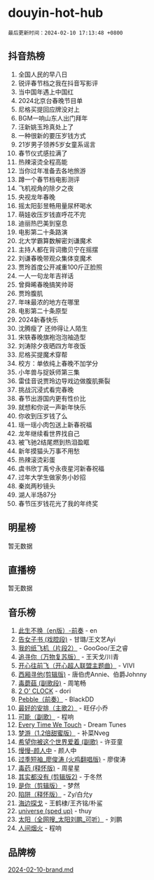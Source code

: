 # douyin-hot-hub

`最后更新时间：2024-02-10 17:13:48 +0800`

## 抖音热榜

1. 全国人民的早八日
1. 锐评春节档之我在抖音写影评
1. 当中国年遇上中国红
1. 2024北京台春晚节目单
1. 尼格买提回应牌没对上
1. BGM一响山东人出门拜年
1. 汪新姚玉玲真处上了
1. 一种很新的要压岁钱方式
1. 21岁男子领养5岁女童系谣言
1. 春节仪式感拉满了
1. 热辣滚烫全程高能
1. 当你过年准备去各地旅游
1. 蹲一个春节档电影测评
1. 飞机视角的除夕之夜
1. 央视龙年春晚
1. 摇太阳彭昱畅用量尿杯喝水
1. 萌娃收压岁钱直呼花不完
1. 迪丽热巴美到窒息
1. 电影第二十条路演
1. 北大学霸算数解密刘谦魔术
1. 主持人都在背词撒贝宁在摇摆
1. 刘谦春晚带观众集体变魔术
1. 贾玲首度公开减重100斤正脸照
1. 一人一句龙年吉祥话
1. 曾舜晞春晚搞笑帅哥
1. 贾玲腹肌
1. 年味最浓的地方在哪里
1. 电影第二十条原型
1. 2024新春快乐
1. 沈腾瘦了 还帅得让人陌生
1. 宋轶春晚旗袍泡泡袖造型
1. 刘涛除夕夜晒四方年夜饭
1. 尼格买提魔术穿帮
1. 校方：单依纯上春晚不加学分
1. 小年兽与捉妖师第三集
1. 雷佳音说贾玲边导戏边做腹肌撕裂
1. 挑战沉浸式看完春晚
1. 春节出游国内更有性价比
1. 就想和你说一声新年快乐
1. 你收到压岁钱了么
1. 瑶一瑶小肉包送上新春祝福
1. 龙年继续看世界找自己
1. 被飞驰2结尾燃到热泪盈眶
1. 新年摸猫头万事不用愁
1. 热辣滚烫彩蛋
1. 虞书欣丁禹兮永夜星河新春祝福
1. 过年大学生做家务小妙招
1. 秦岚两秒镜头
1. 湖人半场87分
1. 春节压岁钱花光了我的年终奖

## 明星榜

暂无数据

## 直播榜

暂无数据

## 音乐榜

1. [此生不换（en版）-前奏](https://sf5-hl-cdn-tos.douyinstatic.com/obj/tos-cn-ve-2774/oMDvUGwhKrKYDEqXiMYEwxZqBWIJFA92CiLAO) - en
1. [告女子书 (戏腔段)](https://sf5-hl-cdn-tos.douyinstatic.com/obj/tos-cn-ve-2774/osCCzFxWgstBDi92ZfBB4ht7gQENBmQMAl0eI6) - 甘璐/王文艺Ayi
1. [我的纸飞机（片段2）](https://sf3-cdn-tos.douyinstatic.com/obj/tos-cn-ve-2774/oM2ZrKcg2CD5AeRB2gkeXOFB1IxAGJdZPazYHf) - GooGoo/王之睿
1. [追寻你（万物复苏版）](https://sf5-hl-cdn-tos.douyinstatic.com/obj/tos-cn-ve-2774/oYeAZJsbjIDit9APmBg8u6uDUQnHmoCf3gbo74) - 王天戈/川青
1. [开心往前飞（开心超人联盟主题曲）](https://sf6-cdn-tos.douyinstatic.com/obj/tos-cn-ve-2774/9d8fb7c82cf1421fb93a9fe925275e0a) - VIVI
1. [西厢寻他(剪辑版)](https://sf5-hl-cdn-tos.douyinstatic.com/obj/tos-cn-ve-2774/oUsAVfAQKlRNxEv5qxvIB8o5qmIWUcXbzJKJhw) - 唐伯虎Annie、伯爵Johnny
1. [毒蘑菇 (副歌段)](https://sf5-hl-cdn-tos.douyinstatic.com/obj/tos-cn-ve-2774/ocDEUsfdLjxnlFXtfogBCiQCEqYB7QZgZ8VViM) - 周笔畅
1. [2 O' CLOCK](https://sf5-hl-cdn-tos.douyinstatic.com/obj/tos-cn-ve-2774/oIUBICeqlYQHTigCBOnCMlwBZJkgiBjt1oDfbg) - dori
1. [Pebble（前奏）](https://sf3-cdn-tos.douyinstatic.com/obj/tos-cn-ve-2774/5e6913036e674b34b92df6abd1361f00) - BlackDD
1. [最好的安排（主歌2）](https://sf5-hl-cdn-tos.douyinstatic.com/obj/tos-cn-ve-2774/oMMZX1DuHpMwgoDztBmZswgQnbCeeANZxBHkFY) - 旺仔小乔
1. [可能（副歌）](https://sf5-hl-cdn-tos.douyinstatic.com/obj/tos-cn-ve-2774/cde1731888894259b333569393c2fb51) - 程响
1. [Every Time We Touch](https://sf5-hl-cdn-tos.douyinstatic.com/obj/tos-cn-ve-2774/ogN6lUKQeBBfEVhIOMikG1CcJjugxk1tztZyhP) - Dream Tunes
1. [梦游（1.2倍甜蜜版）](https://sf5-hl-cdn-tos.douyinstatic.com/obj/tos-cn-ve-2774/o4gyAUm8hwufoEABmwVIiQtHsFuGzAEEWtNMzo) - 补菜Nveg
1. [希望你被这个世界爱着 (副歌)](https://sf6-cdn-tos.douyinstatic.com/obj/tos-cn-ve-2774/oUHCmWQfZlE3QQBKBeD8rCFLpJzPgCpImhsxMt) - 许亚童
1. [慢慢-颜人中](https://sf5-hl-cdn-tos.douyinstatic.com/obj/tos-cn-ve-2774/ocjHNfBXdBxQNC8ZGAeoLMFTUgtBg8bkExunDC) - 颜人中
1. [过季短袖_廖俊涛 (火鸡翻唱版)](https://sf5-hl-cdn-tos.douyinstatic.com/obj/tos-cn-ve-2774/ogQVJl0tRBKxQgZji7YClFEBrVDeHpPTWfCZbQ) - 廖俊涛
1. [毒药 (释怀版)](https://sf5-hl-cdn-tos.douyinstatic.com/obj/tos-cn-ve-2774/oYILMEAzspdZBIzy4frJNB8ZHPHWAhiwowd4Ad) - 周星星
1. [其实都没有 (剪辑版2)](https://sf3-cdn-tos.douyinstatic.com/obj/tos-cn-ve-2774/oEBNQenHZtBhxYjGgUDQk0BCHTigQafgFlbQ7k) - 于冬然
1. [是你（剪辑版）](https://sf5-hl-cdn-tos.douyinstatic.com/obj/tos-cn-ve-2774/46019dae783c4c969944217fe1cfafc4) - 梦然
1. [陷阱（释怀版）](https://sf3-cdn-tos.douyinstatic.com/obj/tos-cn-ve-2774/oE8C21LeZrzKLDFfQYgMzx4GAIHageG5IzayY7) - Zy/白允y
1. [海边探戈](https://sf5-hl-cdn-tos.douyinstatic.com/obj/tos-cn-ve-2774/os9gE0VQCGqt6VQkZDyBBYvfSDY0QFe3vVmubn) - 王鹤棣/王齐铭/朴鲨
1. [universe (sped up)](https://sf5-hl-cdn-tos.douyinstatic.com/obj/tos-cn-ve-2774/oIQnurQLDCsdYeegkM4CKuVb23MZBXtX6QB8bv) - thuy
1. [太阳（全网搜_太阳刘鹏_可听）](https://sf5-hl-cdn-tos.douyinstatic.com/obj/tos-cn-ve-2774/ogWbyIQnlBFImVbeDocRdCIYtBHlbJXgfZMvgz) - 刘鹏
1. [人间烟火](https://sf6-cdn-tos.douyinstatic.com/obj/tos-cn-ve-2774/947983139f35446684610238bba8e7a9) - 程响

## 品牌榜

[2024-02-10-brand.md](2024-02-10-brand.md)
